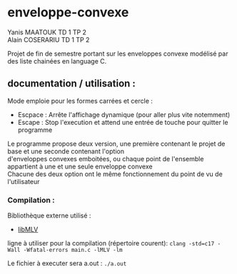 # enveloppe-convexe
Yanis MAATOUK TD 1 TP 2  
Alain COSERARIU TD 1 TP 2

Projet de fin de semestre portant sur les enveloppes convexe modélisé par des liste chainées en language C.

## documentation / utilisation :

Mode emploie pour les formes carrées et cercle :
* Escpace : Arrête l'affichage dynamique (pour aller plus vite notemment)
* Escape : Stop l'execution et attend une entrée de touche pour quitter le programme

Le programme propose deux version, une première contenant le projet de base et une seconde contenant l'option  
d'enveloppes convexes emboitées, ou chaque point de l'ensemble appartient à une et une seule enveloppe convexe  
Chacune des deux option ont le même fonctionnement du point de vu de l'utilisateur

### Compilation :
Bibliothèque externe utilisé :
* [libMLV](http://www-igm.univ-mlv.fr/~boussica/mlv/index.html "Page officiel librairie MLV")

ligne à utiliser pour la compilation (répertoire courent):
`clang -std=c17 -Wall -Wfatal-errors main.c -lMLV -lm`

Le fichier à executer sera a.out : `./a.out`
